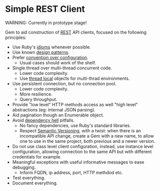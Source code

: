 # Simple REST Client

WARNING: Currently in prototype stage!

Gem to aid construction of [REST](https://en.wikipedia.org/wiki/Representational_state_transfer) API clients, focused on the following principles:

* Use Ruby's [idioms](https://en.wikipedia.org/wiki/Programming_idiom) whenever possible.
* Use known [design patterns](https://en.wikipedia.org/wiki/Software_design_pattern).
* Prefer [convention over configuration](https://en.wikipedia.org/wiki/Convention_over_configuration).
  * Usual cases should work of the shelf.
* Single thread over multi-thread concurrent code.
  * Lower code complexity.
  * Use [thread local](https://en.wikipedia.org/wiki/Thread-local_storage) objects for multi-thrad environments.
* Use persistent connection, but no connection pool.
  * Lower code complexity.
  * More resilience.
  * Query throughput.
* Provide "low level" HTTP methods access as well "high level" abstractions (eg: internal JSON parsing).
* Aid pagination though an Enumerable object.
* Avoid [dependency hell](https://en.wikipedia.org/wiki/Dependency_hell) pitfalls.
  * No fancy dependencies, use Ruby's standard libraries.
  * Respect [Semantic Versioning](http://semver.org/), with a twist: when there is an incompatible API change, create a Gem with a new name, to allow one to use in the same project, both previous and a newer version.
* Do not use class level client configuration, instead, use instance level configuration, allowing connection to the same API but with different credentials for example.
* Meaningful exceptions with useful informative messages to ease debugging.
  * Inform FQDN, ip address, port, HTTP methdod etc.
* Test everything.
* Document everything.

